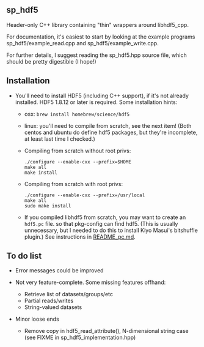 ## sp_hdf5

Header-only C++ library containing "thin" wrappers around libhdf5_cpp.

For documentation, it's easiest to start by looking at the example programs sp_hdf5/example_read.cpp
and sp_hdf5/example_write.cpp.  

For further details, I suggest reading the sp_hdf5.hpp source file, which should be pretty
digestible (I hope!)

## Installation

- You'll need to install HDF5 (including C++ support), if it's not already installed.
  HDF5 1.8.12 or later is required.  Some installation hints:

   - osx: `brew install homebrew/science/hdf5`

   - linux: you'll need to compile from scratch, see the next item!
     (Both centos and ubuntu do define hdf5 packages, but they're incomplete,
      at least last time I checked.)

   - Compiling from scratch without root privs:
     ```
     ./configure --enable-cxx --prefix=$HOME
     make all
     make install
     ```

   - Compiling from scratch with root privs:
     ```
     ./configure --enable-cxx --prefix=/usr/local
     make all
     sudo make install
     ```

   - If you compiled libhdf5 from scratch, you may want to create an `hdf5.pc` file.
     so that pkg-config can find hdf5.  (This is usually unnecessary, but I
     needed to do this to install Kiyo Masui's bitshuffle plugin.)  See
     instructions in [README_pc.md](./README_pc.md).


## To do list

   - Error messages could be improved
   - Not very feature-complete.  Some missing features offhand:
       - Retrieve list of datasets/groups/etc
       - Partial reads/writes
       - String-valued datasets

   - Minor loose ends
       - Remove copy in hdf5_read_attribute(), N-dimensional string case (see FIXME in sp_hdf5_implementation.hpp)
